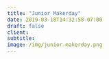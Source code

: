 ```yaml
---
title: "Junior Makerday"
date: 2019-03-18T14:32:58-07:00
draft: false
client: 
subtitle: 
image: /img/junior-makerday.png
---
```

